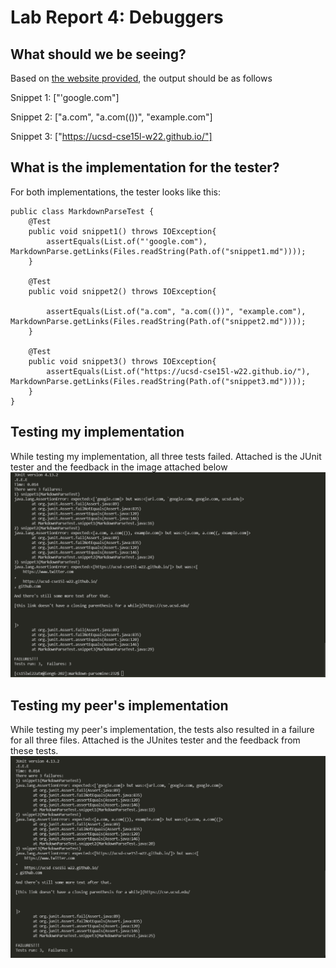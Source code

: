 # Lab Report 4: Debuggers

## What should we be seeing?

Based on [the website provided](https://spec.commonmark.org/dingus/), the output should be as follows

Snippet 1: ["'google.com"]

Snippet 2: ["a.com", "a.com(())", "example.com"]

Snippet 3: ["https://ucsd-cse15l-w22.github.io/"]

## What is the implementation for the tester?

For both implementations, the tester looks like this:

```
public class MarkdownParseTest {
    @Test
    public void snippet1() throws IOException{
        assertEquals(List.of("'google.com"), MarkdownParse.getLinks(Files.readString(Path.of("snippet1.md"))));
    }

    @Test
    public void snippet2() throws IOException{

        assertEquals(List.of("a.com", "a.com(())", "example.com"), MarkdownParse.getLinks(Files.readString(Path.of("snippet2.md"))));
    }

    @Test
    public void snippet3() throws IOException{
        assertEquals(List.of("https://ucsd-cse15l-w22.github.io/"), MarkdownParse.getLinks(Files.readString(Path.of("snippet3.md"))));
    }
}
```
## Testing my implementation

While testing my implementation, all three tests failed. Attached is the JUnit tester and the feedback in the image attached below
![My test](mytest.PNG)

## Testing my peer's implementation

While testing my peer's implementation, the tests also resulted in a failure for all three files. Attached is the JUnites tester and the feedback from these tests.
![Other tests](othertest.PNG)


